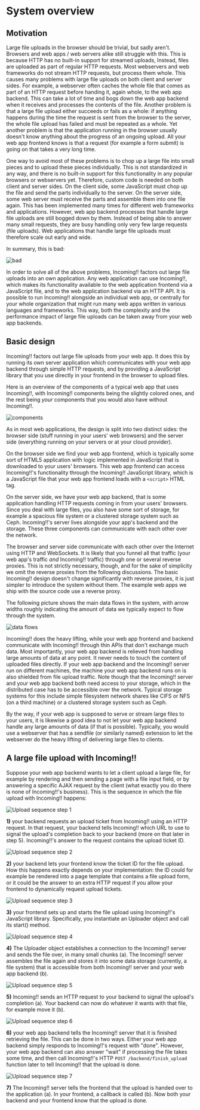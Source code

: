 System overview
===============

Motivation
----------

Large file uploads in the browser should be trivial, but sadly aren't. Browsers and web apps / web servers alike still struggle with this. This is because HTTP has no built-in support for streamed uploads, Instead, files are uploaded as part of regular HTTP requests. Most webservers and web frameworks do not stream HTTP requests, but process them whole. This causes many problems with large file uploads on both client and server sides. For example, a webserver often caches the whole file that comes as part of an HTTP request before handing it, again whole, to the web app backend. This can take a lot of time and bogs down the web app backend when it receives and processes the contents of the file. Another problem is that a large file upload either succeeds or fails as a whole: if anything happens during the time the request is sent from the browser to the server, the whole file upload has failed and must be repeated as a whole. Yet another problem is that the application running in the browser usually doesn't know anything about the progress of an ongoing upload. All your web app frontend knows is that a request (for example a form submit) is going on that takes a very long time.

One way to avoid most of these problems is to chop up a large file into small pieces and to upload these pieces individually. This is not standardized in any way, and there is no built-in support for this functionality in any popular browsers or webservers yet. Therefore, custom code is needed on both client and server sides. On the client side, some JavaScript must chop up the file and send the parts individually to the server. On the server side, some web server must receive the parts and assemble them into one file again. This has been implemented many times for different web frameworks and applications. However, web app backend processes that handle large file uploads are still bogged down by them. Instead of being able to answer many small requests, they are busy handling only very few large requests (file uploads). Web applications that handle large file uploads must therefore scale out early and wide.

In summary, this is bad:

![bad][fig-bad]

In order to solve all of the above problems, Incoming!! factors out large file uploads into an own application. Any web application can use Incoming!!, which makes its functionality available to the web application frontend via a JavaScript file, and to the web application backend via an HTTP API. It is possible to run Incoming!! alongside an individual web app, or centrally for your whole organization that might run many web apps written in various languages and frameworks. This way, both the complexity and the performance impact of large file uploads can be taken away from your web app backends.


Basic design
------------

Incoming!! factors out large file uploads from your web app. It does this by running its own server application which communicates with your web app backend through simple HTTP requests, and by providing a JavaScript library that you use directly in your frontend in the browser to upload files.

Here is an overview of the components of a typical web app that uses Incoming!!, with Incoming!! components being the slightly colored ones, and the rest being *your* components that you would also have without Incoming!!.

![components][fig-components]

As in most web applications, the design is split into two distinct sides: the browser side (stuff running in your users' web browsers) and the server side (everything running on your servers or at your cloud provider).

On the browser side we find your web app frontend, which is typically some sort of HTML5 application with logic implemented in JavaScript that is downloaded to your users' browsers. This web app frontend can access Incoming!!'s functionality through the Incoming!! JavaScript library, which is a JavaScript file that your web app frontend loads with a `<script>` HTML tag.

On the server side, we have your web app backend, that is some application handling HTTP requests coming in from your users' browsers. Since you deal with large files, you also have some sort of storage, for example a spacious file system or a clustered storage system such as Ceph. Incoming!!'s server lives alongside your app's backend and the storage. These three components can communicate with each other over the network.

The browser and server side communicate with each other over the Internet using HTTP and WebSockets. It is likely that you funnel all that traffic (your web app's traffic *and* Incoming!! traffic) through one or several reverse proxies. This is not strictly necessary, though, and for the sake of simplicity we omit the reverse proxies from the following discussions. The basic Incoming!! design doesn't change significantly with reverse proxies, it is just simpler to introduce the system without them. The example web apps we ship with the source code use a reverse proxy.

The following picture shows the main data flows in the system, with arrow widths roughly indicating the amount of data we typically expect to flow through the system.

![data flows][fig-data_flows]

Incoming!! does the heavy lifting, while your web app frontend and backend communicate with Incoming!! through thin APIs that don't exchange much data. Most importantly, your web app backend is relieved from handling large amounts of data at any point. It never needs to touch the content of uploaded files directly. If your web app backend and the Incoming!! server run on different machines, the machine your web app backend runs on is also shielded from file upload traffic. Note though that the Incoming!! server and your web app backend both need access to your storage, which in the distributed case has to be accessible over the network. Typical storage systems for this include simple filesystem network shares like CIFS or NFS (on a third machine) or a clustered storage system such as Ceph.

By the way, if your web app is supposed to serve or stream large files to your users, it is likewise a good idea to not let your web app backend handle any large amounts of data (if that is possible). Typically, you would use a webserver that has a sendfile (or similarly named) extension to let the webserver do the heavy lifting of delivering large files to clients.


A large file upload with Incoming!!
-----------------------------------

Suppose your web app backend wants to let a client upload a large file, for example by rendering and then sending a page with a file input field, or by answering a specific AJAX request by the client (what exactly you do there is none of Incoming!!'s business). This is the sequence in which the file upload with Incoming!! happens:


![Upload sequence step 1][fig-seq1]

**1)** your backend requests an upload ticket from Incoming!! using an HTTP request. In that request, your backend tells Incoming!! which URL to use to signal the upload's completion back to your backend (more on that later in step 5). Incoming!!'s answer to the request contains the upload ticket ID.

![Upload sequence step 2][fig-seq2]

**2)** your backend lets your frontend know the ticket ID for the file upload. How this happens exactly depends on your implementation: the ID could for example be rendered into a page template that contains a file upload form, or it could be the answer to an extra HTTP request if you allow your frontend to dynamically request upload tickets.

![Upload sequence step 3][fig-seq3]

**3)** your frontend sets up and starts the file upload using Incoming!!'s JavaScript library. Specifically, you instantiate an Uploader object and call its start() method.

![Upload sequence step 4][fig-seq4]

**4)** The Uploader object establishes a connection to the Incoming!! server and sends the file over, in many small chunks (a). The Incoming!! server assembles the file again and stores it into some data storage (currently, a file system) that is accessible from both Incoming!! server and your web app backend (b).

![Upload sequence step 5][fig-seq5]

**5)** Incoming!! sends an HTTP request to your backend to signal the upload's completion (a). Your backend can now do whatever it wants with that file, for example move it (b).

![Upload sequence step 6][fig-seq6]

**6)** your web app backend tells the Incoming!! server that it is finished retrieving the file. This can be done in two ways. Either your web app backend simply responds to Incoming!!'s request with "done". However, your web app backend can also answer "wait" if processing the file takes some time, and then call Incoming!!'s HTTP `POST /backend/finish_upload` function later to tell Incoming!! that the upload is done.

![Upload sequence step 7][fig-seq7]

**7)** The Incoming!! server tells the frontend that the upload is handed over to the application (a). In your frontend, a callback is called (b). Now both your backend and your frontend know that the upload is done.

[fig-bad]: figures/bad.png
[fig-components]: figures/components.png
[fig-data_flows]: figures/data_flows.png
[fig-seq1]: figures/seq1.png
[fig-seq2]: figures/seq2.png
[fig-seq3]: figures/seq3.png
[fig-seq4]: figures/seq4.png
[fig-seq5]: figures/seq5.png
[fig-seq6]: figures/seq6.png
[fig-seq7]: figures/seq7.png
